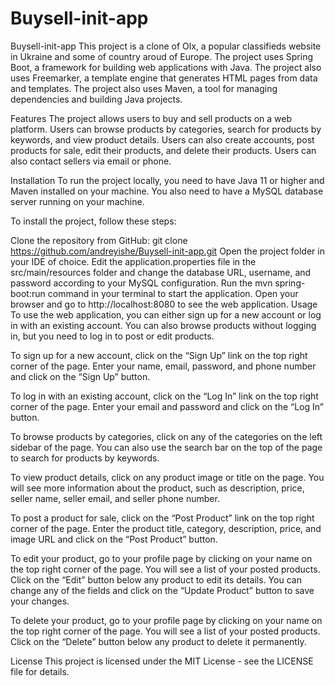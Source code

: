 # Buysell-init-app
Buysell-init-app
This project is a clone of Olx, a popular classifieds website in Ukraine and some of country aroud of Europe. The project uses Spring Boot, a framework for building web applications with Java. The project also uses Freemarker, a template engine that generates HTML pages from data and templates. The project also uses Maven, a tool for managing dependencies and building Java projects.

Features
The project allows users to buy and sell products on a web platform. Users can browse products by categories, search for products by keywords, and view product details. Users can also create accounts, post products for sale, edit their products, and delete their products. Users can also contact sellers via email or phone.

Installation
To run the project locally, you need to have Java 11 or higher and Maven installed on your machine. You also need to have a MySQL database server running on your machine.

To install the project, follow these steps:

Clone the repository from GitHub: git clone https://github.com/andreyishe/Buysell-init-app.git
Open the project folder in your IDE of choice.
Edit the application.properties file in the src/main/resources folder and change the database URL, username, and password according to your MySQL configuration.
Run the mvn spring-boot:run command in your terminal to start the application.
Open your browser and go to http://localhost:8080 to see the web application.
Usage
To use the web application, you can either sign up for a new account or log in with an existing account. You can also browse products without logging in, but you need to log in to post or edit products.

To sign up for a new account, click on the “Sign Up” link on the top right corner of the page. Enter your name, email, password, and phone number and click on the “Sign Up” button.

To log in with an existing account, click on the “Log In” link on the top right corner of the page. Enter your email and password and click on the “Log In” button.

To browse products by categories, click on any of the categories on the left sidebar of the page. You can also use the search bar on the top of the page to search for products by keywords.

To view product details, click on any product image or title on the page. You will see more information about the product, such as description, price, seller name, seller email, and seller phone number.

To post a product for sale, click on the “Post Product” link on the top right corner of the page. Enter the product title, category, description, price, and image URL and click on the “Post Product” button.

To edit your product, go to your profile page by clicking on your name on the top right corner of the page. You will see a list of your posted products. Click on the “Edit” button below any product to edit its details. You can change any of the fields and click on the “Update Product” button to save your changes.

To delete your product, go to your profile page by clicking on your name on the top right corner of the page. You will see a list of your posted products. Click on the “Delete” button below any product to delete it permanently.

License
This project is licensed under the MIT License - see the LICENSE file for details.
